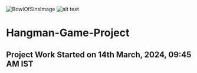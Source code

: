 ![BowlOfSinsImage](BowlOfSins.jpg)
![alt text](BowlOfSins-1.jpg)
# Hangman-Game-Project

## Project Work Started on 14th March, 2024, 09:45 AM IST
